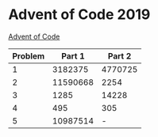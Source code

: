 # Advent of Code 2019

[Advent of Code](adventofcode.com)

| Problem | Part 1   | Part 2  |
| ------- | -------- | ------- |
| 1       | 3182375  | 4770725 |
| 2       | 11590668 | 2254    |
| 3       | 1285     | 14228   |
| 4       | 495      | 305     |
| 5       | 10987514 | -       |
